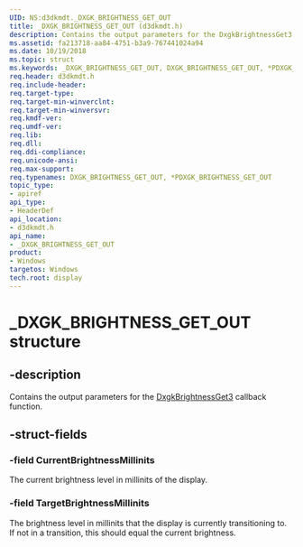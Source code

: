 ```yaml
---
UID: NS:d3dkmdt._DXGK_BRIGHTNESS_GET_OUT
title: _DXGK_BRIGHTNESS_GET_OUT (d3dkmdt.h)
description: Contains the output parameters for the DxgkBrightnessGet3 callback function.
ms.assetid: fa213718-aa84-4751-b3a9-767441024a94
ms.date: 10/19/2018
ms.topic: struct
ms.keywords: _DXGK_BRIGHTNESS_GET_OUT, DXGK_BRIGHTNESS_GET_OUT, *PDXGK_BRIGHTNESS_GET_OUT,
req.header: d3dkmdt.h
req.include-header:
req.target-type:
req.target-min-winverclnt:
req.target-min-winversvr:
req.kmdf-ver:
req.umdf-ver:
req.lib:
req.dll:
req.ddi-compliance:
req.unicode-ansi:
req.max-support:
req.typenames: DXGK_BRIGHTNESS_GET_OUT, *PDXGK_BRIGHTNESS_GET_OUT
topic_type:
- apiref
api_type:
- HeaderDef
api_location:
- d3dkmdt.h
api_name:
- _DXGK_BRIGHTNESS_GET_OUT
product: 
- Windows
targetos: Windows
tech.root: display
---
```


# _DXGK_BRIGHTNESS_GET_OUT structure

## -description

Contains the output parameters for the [DxgkBrightnessGet3](../dispmprt/nc-dispmprt-dxgk_brightness_get_3.md) callback function.

## -struct-fields

### -field CurrentBrightnessMillinits

The current brightness level in millinits of the display.

### -field TargetBrightnessMillinits

The brightness level in millinits that the display is currently transitioning to. If not in a transition, this should equal the current brightness.

